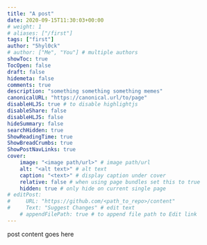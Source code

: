 ```yaml
---
title: "A post"
date: 2020-09-15T11:30:03+00:00
# weight: 1
# aliases: ["/first"]
tags: ["first"]
author: "5hyl0ck"
# author: ["Me", "You"] # multiple authors
showToc: true
TocOpen: false
draft: false
hidemeta: false
comments: true
description: "something something something memes"
canonicalURL: "https://canonical.url/to/page"
disableHLJS: true # to disable highlightjs
disableShare: false
disableHLJS: false
hideSummary: false
searchHidden: true
ShowReadingTime: true
ShowBreadCrumbs: true
ShowPostNavLinks: true
cover:
    image: "<image path/url>" # image path/url
    alt: "<alt text>" # alt text
    caption: "<text>" # display caption under cover
    relative: false # when using page bundles set this to true
    hidden: true # only hide on current single page
# editPost:
#     URL: "https://github.com/<path_to_repo>/content"
#     Text: "Suggest Changes" # edit text
    # appendFilePath: true # to append file path to Edit link
---
```


post content goes here